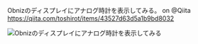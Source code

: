 Obnizのディスプレイにアナログ時計を表示してみる。 on @Qiita
https://qiita.com/toshirot/items/43527d63d5a1b9bd8032

<img src="https://pbs.twimg.com/ext_tw_video_thumb/1007616743966035968/pu/img/81Qr9k4c8mCCUX0B?format=jpg&name=small"  title="Obnizのディスプレイにアナログ時計を表示してみる">
